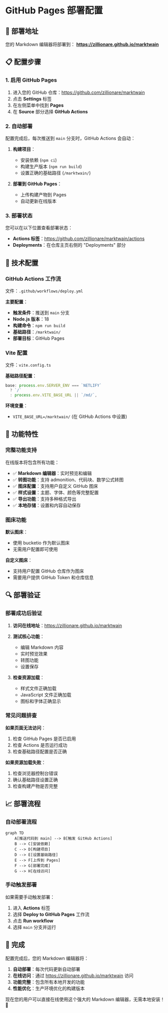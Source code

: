 # GitHub Pages 部署配置

## 🚀 部署地址

您的 Markdown 编辑器将部署到：
**https://zillionare.github.io/marktwain**

## 📋 配置步骤

### 1. 启用 GitHub Pages

1. 进入您的 GitHub 仓库：https://github.com/zillionare/marktwain
2. 点击 **Settings** 标签
3. 在左侧菜单中找到 **Pages**
4. 在 **Source** 部分选择 **GitHub Actions**

### 2. 自动部署

配置完成后，每次推送到 `main` 分支时，GitHub Actions 会自动：

1. **构建项目**：
   - 安装依赖 (`npm ci`)
   - 构建生产版本 (`npm run build`)
   - 设置正确的基础路径 (`/marktwain/`)

2. **部署到 GitHub Pages**：
   - 上传构建产物到 Pages
   - 自动更新在线版本

### 3. 部署状态

您可以在以下位置查看部署状态：
- **Actions 标签**：https://github.com/zillionare/marktwain/actions
- **Deployments**：在仓库主页右侧的 "Deployments" 部分

## 🔧 技术配置

### GitHub Actions 工作流

文件：`.github/workflows/deploy.yml`

**主要配置**：
- **触发条件**：推送到 `main` 分支
- **Node.js 版本**：18
- **构建命令**：`npm run build`
- **基础路径**：`/marktwain/`
- **部署目标**：GitHub Pages

### Vite 配置

文件：`vite.config.ts`

**基础路径配置**：
```typescript
base: process.env.SERVER_ENV === `NETLIFY` 
  ? `/` 
  : process.env.VITE_BASE_URL || `/md/`,
```

**环境变量**：
- `VITE_BASE_URL=/marktwain/` (在 GitHub Actions 中设置)

## 🎯 功能特性

### 完整功能支持

在线版本将包含所有功能：
- ✅ **Markdown 编辑器**：实时预览和编辑
- ✅ **转图功能**：支持 admonition、代码块、数学公式转图
- ✅ **图床配置**：支持用户自定义 GitHub 图床
- ✅ **样式设置**：主题、字体、颜色等完整配置
- ✅ **导出功能**：支持多种格式导出
- ✅ **本地存储**：设置和内容自动保存

### 图床功能

**默认图床**：
- 使用 bucketio 作为默认图床
- 无需用户配置即可使用

**自定义图床**：
- 支持用户配置 GitHub 仓库作为图床
- 需要用户提供 GitHub Token 和仓库信息

## 🔍 部署验证

### 部署成功后验证

1. **访问在线地址**：https://zillionare.github.io/marktwain
2. **测试核心功能**：
   - 编辑 Markdown 内容
   - 实时预览效果
   - 转图功能
   - 设置保存

3. **检查资源加载**：
   - 样式文件正确加载
   - JavaScript 文件正确加载
   - 图标和字体正确显示

### 常见问题排查

**如果页面无法访问**：
1. 检查 GitHub Pages 是否已启用
2. 检查 Actions 是否运行成功
3. 检查基础路径配置是否正确

**如果资源加载失败**：
1. 检查浏览器控制台错误
2. 确认基础路径设置正确
3. 检查构建产物是否完整

## 📈 部署流程

### 自动部署流程

```mermaid
graph TD
    A[推送代码到 main] --> B[触发 GitHub Actions]
    B --> C[安装依赖]
    C --> D[构建项目]
    D --> E[设置基础路径]
    E --> F[上传到 Pages]
    F --> G[部署完成]
    G --> H[在线访问]
```

### 手动触发部署

如果需要手动触发部署：
1. 进入 **Actions** 标签
2. 选择 **Deploy to GitHub Pages** 工作流
3. 点击 **Run workflow**
4. 选择 `main` 分支并运行

## 🎉 完成

配置完成后，您的 Markdown 编辑器将：

1. **自动部署**：每次代码更新自动部署
2. **在线访问**：通过 https://zillionare.github.io/marktwain 访问
3. **功能完整**：包含所有本地开发的功能
4. **性能优化**：生产环境优化的构建版本

现在您的用户可以直接在线使用这个强大的 Markdown 编辑器，无需本地安装！🚀
